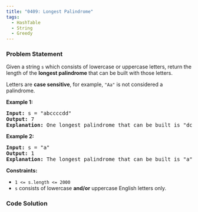 ```yaml
---
title: "0409: Longest Palindrome"
tags:
  - HashTable
  - String
  - Greedy
---
```

### Problem Statement

<p>Given a string <code>s</code> which consists of lowercase or uppercase letters, return the length of the <strong>longest <span data-keyword="palindrome-string">palindrome</span></strong> that can be built with those letters.</p>

<p>Letters are <strong>case sensitive</strong>, for example, <code>&quot;Aa&quot;</code> is not considered a palindrome.</p>


<p><strong class="example">Example 1:</strong></p>

<pre>
<strong>Input:</strong> s = &quot;abccccdd&quot;
<strong>Output:</strong> 7
<strong>Explanation:</strong> One longest palindrome that can be built is &quot;dccaccd&quot;, whose length is 7.
</pre>

<p><strong class="example">Example 2:</strong></p>

<pre>
<strong>Input:</strong> s = &quot;a&quot;
<strong>Output:</strong> 1
<strong>Explanation:</strong> The longest palindrome that can be built is &quot;a&quot;, whose length is 1.
</pre>


<p><strong>Constraints:</strong></p>

<ul>
	<li><code>1 &lt;= s.length &lt;= 2000</code></li>
	<li><code>s</code> consists of lowercase <strong>and/or</strong> uppercase English letters only.</li>
</ul>


### Code Solution

```python

```
